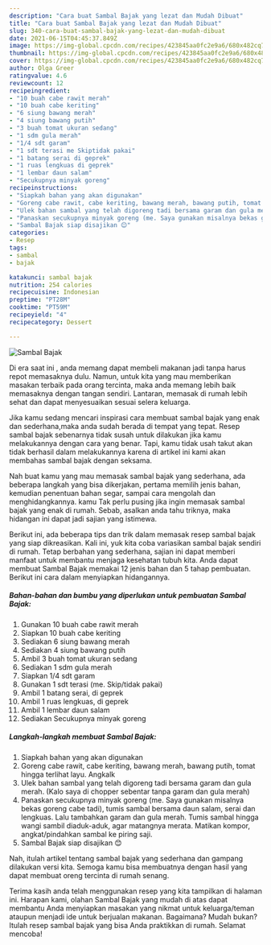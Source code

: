 ```yaml
---
description: "Cara buat Sambal Bajak yang lezat dan Mudah Dibuat"
title: "Cara buat Sambal Bajak yang lezat dan Mudah Dibuat"
slug: 340-cara-buat-sambal-bajak-yang-lezat-dan-mudah-dibuat
date: 2021-06-15T04:45:37.849Z
image: https://img-global.cpcdn.com/recipes/423845aa0fc2e9a6/680x482cq70/sambal-bajak-foto-resep-utama.jpg
thumbnail: https://img-global.cpcdn.com/recipes/423845aa0fc2e9a6/680x482cq70/sambal-bajak-foto-resep-utama.jpg
cover: https://img-global.cpcdn.com/recipes/423845aa0fc2e9a6/680x482cq70/sambal-bajak-foto-resep-utama.jpg
author: Olga Greer
ratingvalue: 4.6
reviewcount: 12
recipeingredient:
- "10 buah cabe rawit merah"
- "10 buah cabe keriting"
- "6 siung bawang merah"
- "4 siung bawang putih"
- "3 buah tomat ukuran sedang"
- "1 sdm gula merah"
- "1/4 sdt garam"
- "1 sdt terasi me Skiptidak pakai"
- "1 batang serai di geprek"
- "1 ruas lengkuas di geprek"
- "1 lembar daun salam"
- "Secukupnya minyak goreng"
recipeinstructions:
- "Siapkah bahan yang akan digunakan"
- "Goreng cabe rawit, cabe keriting, bawang merah, bawang putih, tomat hingga terlihat layu. Angkalk"
- "Ulek bahan sambal yang telah digoreng tadi bersama garam dan gula merah. (Kalo saya di chopper sebentar tanpa garam dan gula merah)"
- "Panaskan secukupnya minyak goreng (me. Saya gunakan misalnya bekas goreng cabe tadi), tumis sambal bersama daun salam, serai dan lengkuas. Lalu tambahkan garam dan gula merah. Tumis sambal hingga wangi sambil diaduk-aduk, agar matangnya merata. Matikan kompor, angkat/pindahkan sambal ke piring saji."
- "Sambal Bajak siap disajikan 😊"
categories:
- Resep
tags:
- sambal
- bajak

katakunci: sambal bajak 
nutrition: 254 calories
recipecuisine: Indonesian
preptime: "PT28M"
cooktime: "PT59M"
recipeyield: "4"
recipecategory: Dessert

---
```



![Sambal Bajak](https://img-global.cpcdn.com/recipes/423845aa0fc2e9a6/680x482cq70/sambal-bajak-foto-resep-utama.jpg)

Di era  saat ini , anda memang dapat membeli makanan jadi tanpa harus repot memasaknya dulu. Namun, untuk kita yang mau memberikan masakan terbaik pada orang tercinta, maka anda memang lebih baik memasaknya dengan tangan sendiri. Lantaran, memasak di rumah lebih sehat dan dapat menyesuaikan sesuai selera keluarga.

Jika kamu sedang mencari inspirasi cara membuat sambal bajak yang enak dan sederhana,maka anda sudah berada di tempat yang tepat. Resep sambal bajak  sebenarnya tidak susah untuk dilakukan jika kamu melakukannya dengan cara yang benar. Tapi, kamu tidak usah takut akan tidak berhasil dalam melakukannya 
karena di artikel ini kami akan membahas sambal bajak dengan seksama.  



Nah buat kamu yang mau memasak sambal bajak yang sederhana, ada beberapa langkah yang bisa dikerjakan, pertama memilih jenis bahan, kemudian penentuan bahan segar, sampai cara mengolah dan menghidangkannya. kamu Tak perlu pusing jika ingin memasak sambal bajak yang enak di rumah. Sebab, asalkan anda  tahu triknya, maka hidangan ini dapat jadi sajian yang istimewa.

Berikut ini, ada beberapa tips dan trik dalam memasak resep sambal bajak yang siap dikreasikan. Kali ini, yuk kita coba variasikan sambal bajak sendiri di rumah. Tetap berbahan yang sederhana, sajian ini dapat memberi manfaat untuk membantu menjaga kesehatan tubuh kita. Anda dapat membuat Sambal Bajak memakai 12 jenis bahan dan 5 tahap pembuatan. Berikut ini cara dalam menyiapkan hidangannya.

<!--inarticleads1-->

##### Bahan-bahan dan bumbu yang diperlukan untuk pembuatan Sambal Bajak:

1. Gunakan 10 buah cabe rawit merah
1. Siapkan 10 buah cabe keriting
1. Sediakan 6 siung bawang merah
1. Sediakan 4 siung bawang putih
1. Ambil 3 buah tomat ukuran sedang
1. Sediakan 1 sdm gula merah
1. Siapkan 1/4 sdt garam
1. Gunakan 1 sdt terasi (me. Skip/tidak pakai)
1. Ambil 1 batang serai, di geprek
1. Ambil 1 ruas lengkuas, di geprek
1. Ambil 1 lembar daun salam
1. Sediakan Secukupnya minyak goreng




<!--inarticleads2-->

##### Langkah-langkah membuat Sambal Bajak:

1. Siapkah bahan yang akan digunakan
1. Goreng cabe rawit, cabe keriting, bawang merah, bawang putih, tomat hingga terlihat layu. Angkalk
1. Ulek bahan sambal yang telah digoreng tadi bersama garam dan gula merah. (Kalo saya di chopper sebentar tanpa garam dan gula merah)
1. Panaskan secukupnya minyak goreng (me. Saya gunakan misalnya bekas goreng cabe tadi), tumis sambal bersama daun salam, serai dan lengkuas. Lalu tambahkan garam dan gula merah. Tumis sambal hingga wangi sambil diaduk-aduk, agar matangnya merata. Matikan kompor, angkat/pindahkan sambal ke piring saji.
1. Sambal Bajak siap disajikan 😊




Nah, itulah artikel tentang  sambal bajak  yang sederhana dan gampang dilakukan versi kita. Semoga kamu bisa membuatnya dengan hasil yang dapat membuat oreng tercinta di rumah senang. 

Terima kasih anda telah menggunakan resep yang kita tampilkan di halaman ini. Harapan kami, olahan  Sambal Bajak yang mudah di atas dapat membantu Anda menyiapkan masakan yang nikmat untuk keluarga/teman ataupun menjadi ide untuk berjualan makanan. Bagaimana? Mudah bukan? Itulah resep sambal bajak yang bisa Anda praktikkan di rumah. Selamat mencoba!

